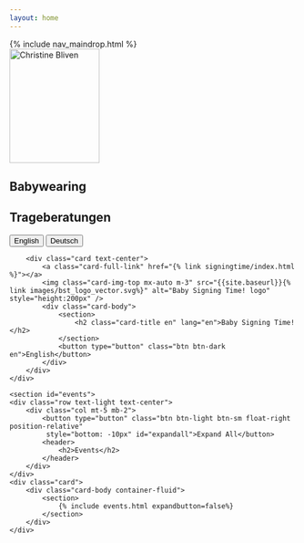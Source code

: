 ```yaml
---
layout: home
---
```

<nav id="navbar" class="navbar navbar-light navbar-expand-lg bg-light sticky-top">
    {% include nav_maindrop.html %}
</nav>

<div class="container mt-4">
    <div class="card-deck">
        <div class="card text-center">
            <a class="card-full-link" href="{{site.baseurl}}{% link babywearing/index.html %}"></a>
            <img class="card-img-top mx-auto m-3" src="{{site.baseurl}}{% link images/profile_pic_oval_370.png %}" alt="Christine Bliven" style="height:200px; width:158px" />
            <div class="card-body">
                <section>
                    <h2 class="card-title en" lang="en">Babywearing</h2>
                    <h2 class="card-title de" lang="de">Trageberatungen</h2>
                </section>
                <button type="button" class="btn btn-dark en">English</button>
                <button type="button" class="btn btn-dark de">Deutsch</button>
            </div>
        </div>

        <div class="card text-center">
            <a class="card-full-link" href="{% link signingtime/index.html %}"></a>
            <img class="card-img-top mx-auto m-3" src="{{site.baseurl}}{% link images/bst_logo_vector.svg%}" alt="Baby Signing Time! logo" style="height:200px" />
            <div class="card-body">
                <section>
                    <h2 class="card-title en" lang="en">Baby Signing Time!</h2>
                </section>
                <button type="button" class="btn btn-dark en">English</button>
            </div>
        </div>
    </div>

    <section id="events">
    <div class="row text-light text-center">
        <div class="col mt-5 mb-2">
            <button type="button" class="btn btn-light btn-sm float-right position-relative"
             style="bottom: -10px" id="expandall">Expand All</button>
            <header>
                <h2>Events</h2>
            </header>
        </div>
    </div>
    <div class="card">
        <div class="card-body container-fluid">
            <section>
                {% include events.html expandbutton=false%}
            </section>
        </div>
    </div>
</section>
</div>
